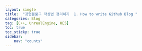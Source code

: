 ```yaml
---
layout: single
title:  "깃헙블로그 작성법 정리하기  1. How to write Github Blog "
categories: Blog
tag: [C++, UnrealEngine, UE5]
toc: true
toc_sticky: true
sidebar:
    nav: "counts"
---
```


